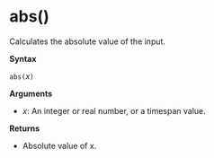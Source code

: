 # abs()

Calculates the absolute value of the input.  

**Syntax**

`abs(`*x*`)`

**Arguments**

* *x*: An integer or real number, or a timespan value.

**Returns**

* Absolute value of x.

